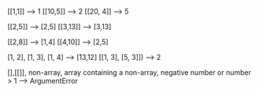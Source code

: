 
[[1,1]] --> 1
[[10,5]] --> 2
[[20, 4]] --> 5

[[2,5]] --> [2,5]
[[3,13]] --> [3,13]

[[2,8]] --> [1,4]
[[4,10]] --> [2,5]

[1, 2], [1, 3], [1, 4] --> [13,12]
[[1, 3], [5, 3]]) --> 2



[],[[]], non-array, array containing a non-array, negative number or number > 1 --> ArgumentError

